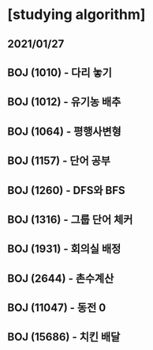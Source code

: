 # [studying algorithm]

## 2021/01/27
## BOJ (1010) - 다리 놓기
## BOJ (1012) - 유기농 배추
## BOJ (1064) - 평행사변형
## BOJ (1157) - 단어 공부
## BOJ (1260) - DFS와 BFS
## BOJ (1316) - 그룹 단어 체커
## BOJ (1931) - 회의실 배정
## BOJ (2644) - 촌수계산
## BOJ (11047) - 동전 0
## BOJ (15686) - 치킨 배달
